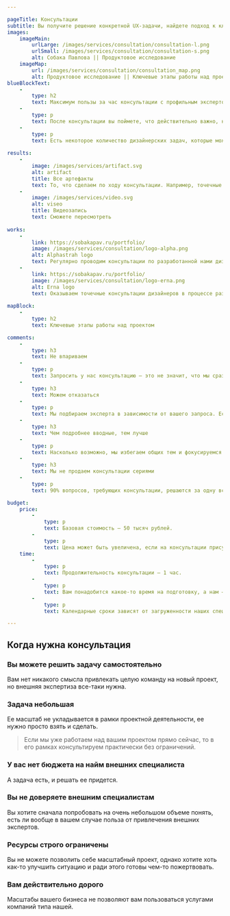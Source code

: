 ```yaml
---

pageTitle: Консультации
subtitle: Вы получите решение конкретной UX-задачи, найдете подход к ключевой проблеме или сфокусируетесь на самом важном с точки зрения интерфейса.
images:
    imageMain:
        urlLarge: /images/services/consultation/consultation-l.png 
        urlSmall: /images/services/consultation/consultation-s.png
        alt: Собака Павлова || Продуктовое исследование
    imageMap:
        url: /images/services/consultation/consultation_map.png
        alt: Продуктовое исследование || Ключевые этапы работы над проектом
blueBlockText:
    -
        type: h2
        text: Максимум пользы за час консультации с профильным экспертом
    -
        type: p
        text: После консультации вы поймете, что действительно важно, на чем стоит сфокусироваться, а какие затраты не принесут вам желаемого эффекта.
    -
        type: p
        text: Есть некоторое количество дизайнерских задач, которые можно решить в рамках одной консультации, без необходимости организовывать целый проект.
    
results:
    -
        image: /images/services/artifact.svg
        alt: artifact
        title: Все артефакты
        text: То, что сделаем по ходу консультации. Например, точечные комментарии к вашему интерфейсу, наброски в Миро, план действий для самостоятельного решения задачи
    -
        image: /images/services/video.svg
        alt: viseo
        title: Видеозапись
        text: Сможете пересмотреть
                                             
works:
    -
        link: https://sobakapav.ru/portfolio/
        image: /images/services/consultation/logo-alpha.png
        alt: Alphastrah logo
        text: Регулярно проводим консультации по разработанной нами дизайн-системе
    -
        link: https://sobakapav.ru/portfolio/
        image: /images/services/consultation/logo-erna.png
        alt: Erna logo
        text: Оказываем точечные консультации дизайнеров в процессе разработки сайта.
        
mapBlock:
    -
        type: h2
        text: Ключевые этапы работы над проектом

comments:
    -
        type: h3
        text: Не впариваем
    -
        type: p
        text: Запросить у нас консультацию — это не значит, что мы сразу начнет ее активно продавать. Мы не оказываем консультации по всему многообразию тем и прекрасно понимаем зоны своей некомпетенции.
    -
        type: h3
        text: Можем отказаться
    -
        type: p
        text: Мы подбираем эксперта в зависимости от вашего запроса. Если у нас нет подходящего консультанта, то мы попросту откажемся.
    -
        type: h3
        text: Чем подробнее вводные, тем лучше
    -
        type: p
        text: Насколько возможно, мы избегаем общих тем и фокусируемся на конкретной частной задаче. Поэтому чем подробнее вы опишете задачу или проблему перед консультацией, тем лучше.
    -
        type: h3
        text: Мы не продаем консультации сериями
    -
        type: p
        text: 90% вопросов, требующих консультации, решаются за одну встречу.

budget:
    price:
        -
            type: p
            text: Базовая стоимость — 50 тысяч рублей.
        -
            type: p
            text: Цена может быть увеличена, если на консультации присутствует более одного участника с вашей стороны, а также есть особые запросы по формату и содержанию.
    time:
        -
            type: p
            text: Продолжительность консультации — 1 час.
        -
            type: p
            text: Вам понадобится какое-то время на подготовку, а нам — 2-3 дня на фиксацию итогов.
        -
            type: p
            text: Календарные сроки зависят от загруженности наших специалистов и вашего расписания.

---
```


## Когда нужна консультация

### Вы можете решить задачу самостоятельно

Вам нет никакого смысла привлекать целую команду на новый проект, но внешняя экспертиза все-таки нужна.

### Задача небольшая

Ее масштаб не укладывается в рамки проектной деятельности, ее нужно просто взять и сделать.

> Если мы уже работаем над вашим проектом прямо сейчас, то в его рамках консультируем практически без ограничений.

### У вас нет бюджета на найм внешних специалиста

А задача есть, и решать ее придется.

### Вы не доверяете внешним специалистам

Вы хотите сначала попробовать на очень небольшом объеме понять, есть ли вообще в вашем случае польза от привлечения внешних экспертов.

### Ресурсы строго ограничены

Вы не можете позволить себе масштабный проект, однако хотите хоть как-то улучшить ситуацию и ради этого готовы чем-то пожертвовать.

### Вам действительно дорого

Масштабы вашего бизнеса не позволяют вам пользоваться услугами компаний типа нашей.
